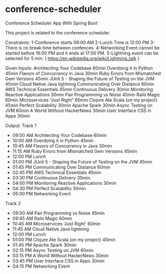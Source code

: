 # conference-scheduler
Conference Scheduler App With Spring Boot

This project is related to the conference scheduler. 

Constraints:
1-Conference starts 09:00 AM
2-Lunch Time is 12:00 PM
3-There is no break time between confences.
4-Networking Event cannot be started before 16:00 PM and it ends at 17:00 PM.
5-Lightning event can be selected for 5 min. ( https://en.wikipedia.org/wiki/Lightning_talk )

Given Inputs:
Architecting Your Codebase 60min
Overdoing it in Python 45min
Flavors of Concurrency in Java 30min
Ruby Errors from Mismatched Gem Versions 45min
JUnit 5 - Shaping the Future of Testing on the JVM 45min
Cloud Native Java lightning
Communicating Over Distance 60min
AWS Technical Essentials 45min
Continuous Delivery 30min
Monitoring Reactive Applications 30min
Pair Programming vs Noise 45min
Rails Magic 60min
Microservices "Just Right" 60min
Clojure Ate Scala (on my project) 45min
Perfect Scalability 30min
Apache Spark 30min
Async Testing on JVM 60min
A World Without HackerNews 30min
User Interface CSS in Apps 30min

Output:
Track 1
- 09:00 AM Architecting Your Codebase 60min
- 10:00 AM Overdoing it in Python 45min
- 10:45 AM Flavors of Concurrency in Java 30min
- 11:15 AM Ruby Errors from Mismatched Gem Versions 45min
- 12:00 PM Lunch
- 01:00 PM JUnit 5 - Shaping the Future of Testing on the JVM 45min
- 01:45 PM Communicating Over Distance 60min
- 02:45 PM AWS Technical Essentials 45min
- 03:30 PM Continuous Delivery 30min
- 04:00 PM Monitoring Reactive Applications 30min
- 04:30 PM Perfect Scalability 30min
- 05:00 PM Networking Event

Track 2
- 09:00 AM Pair Programming vs Noise 45min
- 09:45 AM Rails Magic 60min
- 10:45 AM Microservices 'Just Right' 60min
- 11:45 AM Cloud Native Java lightning
- 12:00 PM Lunch
- 01:00 PM Clojure Ate Scala (on my project) 45min
- 01:45 PM Apache Spark 30min
- 02:15 PM Async Testing on JVM 60min
- 03:15 PM A World Without HackerNews 30min
- 03:45 PM User Interface CSS in Apps 30min
- 04:15 PM Networking Event
